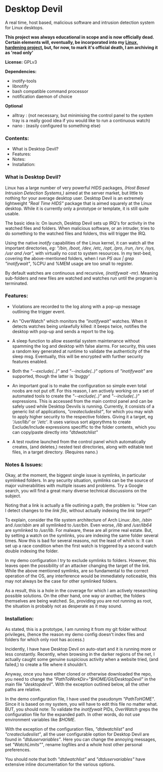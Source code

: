 # Desktop Devil
A real time, host based, malicious software and intrusion detection system for Linux desktops.

**This project was always educational in scope and is now officially dead. Certain elements will, eventually, be incorporated into my [Linux, hardening project](https://github.com/Irvinehimself/TheBeggarsHardeningProject), but, for now, to mark it's official death, I am archiving it as 'read only'**

**License:** GPLv3

**Dependencies:**
* inotify-tools
* libnotify
* bash compatible command processor
* notification daemon of choice

**Optional**
* alltray : (not necessary, but minimising the control panel to the system tray is a really good idea if you would like to run a continuous watch)
* nano    : (easily configured to something else)

### Contents:
* What is Desktop Devil?
* Features:
* Notes:
* Installation:

### What is Desktop Devil?
Linux has a large number of very powerful *HIDS*  packages, *(Host Based Intrusion Detection Systems,)* aimed at the server market, but little to nothing for your average desktop user. Desktop Devil is an extremely lightweight *"Real Time HIDS"* package that is aimed squarely at the Linux desktop. While it is currently only a prototype or template, it is still quite usable.

The basic idea is: On launch, Desktop Devil  sets up IRQ's for activity in the watched files and folders. When malicious software, or an intruder, tries to do something to the watched files and folders, this will trigger the  IRQ.

Using the native *inotify* capabilities of the Linux kernel, it can watch all the important directories, *eg: "/bin, /boot, /dev, /etc, /opt, /pro, /run, /srv, /sys, /usr and /var",* with virtually no cost to system resources. In my test-bed, covering the above-mentioned folders, when I run *PS aux | grep "inotifywait"*, %CPU and %MEM usage are too small to register.

By default watches are continuous and recursive, *(inotifywait -mr)*. Meaning sub-folders and new files are watched and watches run until the program is terminated.

### Features:
* Violations are recorded to the log along with a pop-up message outlining the trigger event.

* An "OverWatch" which monitors the *"inotifywait"* watches. When it detects watches being unlawfully killed: it beeps twice, notifies the desktop with pop-up and sends a report to the log.

* A sleep function to allow essential system maintenance without spamming the log and desktop with false alarms. For security, this uses a random key generated at runtime to validate the authenticity of the sleep msg. Eventually, this will be encrypted with further security features enabled.

* Both the *"--exclude(..)"* and *"--include(..)"* options of *"inotifywait"* are supported, though the latter is *'buggy'*

* An important goal is to make the configuration so simple even total noobs are not put off. For this reason, I am actively working on a set of automated tools to create the *"--exclude(..)"* and *"--include(..)"* expressions. This is accessed from the main control panel and can be safely used while Desktop Devvils is running. Currently, it consists of a generic list of applications, *"createcludeslist"*, for which you may wish to apply higher security to the respective folders. Giving it a target, eg *'/usr/lib/'* or *'/etc'*. It uses various sort algorythms to create Exclude/Include expressions speciffic to the folder contents, which you can copy/paste directly into *"dtdwatchlist"*

* A test routine launched from the control panel which automatically creates, (and deletes,) nested test directories, along with editable text files, in a target directory. (Requires nano.)

### Notes & Issues:
Okay, at the moment, the biggest single issue is symlinks, in particular symlinked folders. In any security situation, symlinks can be the source of major vulnerabilities with multiple issues and problems. Try a Google search, you will find a great many diverse technical discussions on the subject.

Noting that a link is actually a file outlining a path, the problem is: "How can I detect changes to the *link file*, without actually indexing the *link target*?"

To explain, consider the file system architecture of Arch Linux: */bin*, */sbin* and */usr/sbin* are all symlinked to */usr/bin*. Even worse, */lib* and */usr/lib64* are symlinked to */usr/lib*. For malware, these are all prime real estate. But, by setting a watch on the symlinks, you are indexing the same folder several times. Now this is bad for several reasons, not the least of which is: It can set up a race condition when the first watch is triggered by a second watch double indexing the folder.

In my demo configuration I try to exclude symlinks to folders. However, this leaves open the possibility of an attacker changing the target of the link. While the above mentioned symlinks, are so fundamental to the correct operation of the OS, any interference would be immediately noticeable, this may not always be the case for other symlinked folders.

As a result, this is a hole in the coverage for which I am actively researching possible solutions. On the other hand, one way or another, the folders themselves are being watched. So, providing you are not running as root, the situation is probably not as desperate as it may sound.

### Installation:
As stated, this is a prototype, I am running it from my git folder without privileges, (hence the reason my demo config doesn't index files and folders for which only root has access.)

Incidently, I have have Desktop Devil on auto-start and it is running more or less constantly. Recently, when browsing in the darker regions of the net, I actually caught some genuine suspicious activity when a website tried, (and failed,) to create a file where it shouldn't.

Anyway, once you have either cloned or otherwise downloaded the repo, you need to change the *"PathToWorkDir="$HOME/Git/DesktopDevil"* in the main file *"desktopdevil"*. With the exception outlined below, all the other paths are relative.

In the demo configuration file, I have used the pseudonym  *"PathToHOME"*. Since it is based on my system, you will have to edit this file no matter what. BUT, you should note: To validate the *inotifywait* PIDs, *OverWatch* greps the configuration file for the expanded path. In other words, do not use environment variables like *$HOME*.

With the exception of the configuration files, *"dtdwatchlist"* and *"createcludeslist"*, all the user configurable option for Desktop Devil are found in *"dtduservariables"*. Here you can change the annoying messages, set *"WatchLimits""*, rename logfiles and a whole host other personal preferences.

You should note that both *"dtdwatchlist"* and *"dtduservariables"* have extensive inline documentation for the various options.


